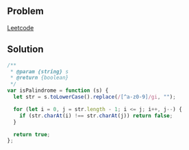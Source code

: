 ## Problem

[Leetcode](https://leetcode.com/problems/valid-palindrome/description/)

## Solution

```javascript
/**
 * @param {string} s
 * @return {boolean}
 */
var isPalindrome = function (s) {
  let str = s.toLowerCase().replace(/[^a-z0-9]/gi, "");

  for (let i = 0, j = str.length - 1; i <= j; i++, j--) {
    if (str.charAt(i) !== str.charAt(j)) return false;
  }

  return true;
};
```
